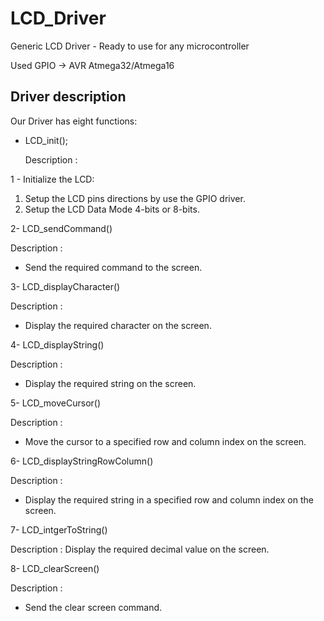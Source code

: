 # LCD_Driver
Generic LCD Driver - Ready to use for any microcontroller  

Used GPIO -> AVR Atmega32/Atmega16

## Driver description
Our Driver has eight functions:

- LCD_init();

  Description :
  
1 - Initialize the LCD:
  
1. Setup the LCD pins directions by use the GPIO driver.
2. Setup the LCD Data Mode 4-bits or 8-bits.


2- LCD_sendCommand()
  
Description :
- Send the required command to the screen.


3- LCD_displayCharacter()

Description :
- Display the required character on the screen.
 

4- LCD_displayString()

Description :

- Display the required string on the screen.
  

5- LCD_moveCursor()

Description :

 - Move the cursor to a specified row and column index on the screen.


6- LCD_displayStringRowColumn()

Description :

- Display the required string in a specified row and column index on the screen.

7- LCD_intgerToString()

Description :
Display the required decimal value on the screen.

8- LCD_clearScreen()

Description :
 
- Send the clear screen command.
